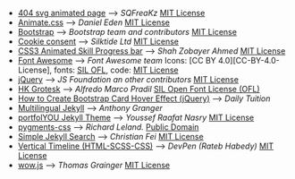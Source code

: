 - [404 svg animated page][404-page] &#8212;-> _SQFreaKz_ [MIT License][MIT-License]
- [Animate.css][Animate.css] &#8212;-> _Daniel Eden_ [MIT License][MIT-License]
- [Bootstrap][Bootstrap] &#8212;-> _Bootstrap team and contributors_ [MIT License][MIT-License]
- [Cookie consent][cookie-consent] &#8212;-> _Silktide Ltd_ [MIT License][MIT-License]
- [CSS3 Animated Skill Progress bar][skills-progress-bar] &#8212;-> _Shah Zobayer Ahmed_ [MIT License][MIT-License]
- [Font Awesome][Font-Awesome] &#8212;-> _Font Awesome team_ Icons: [CC BY 4.0][CC-BY-4.0-License], fonts: [SIL OFL][HKGrotesk-License], code: [MIT License][MIT-License]
- [jQuery][jQuery] &#8212;-> _JS Foundation an other contributors_ [MIT License][MIT-License]
- [HK Grotesk][HKGrotesk] &#8212;-> _Alfredo Marco Pradil_ [SIL Open Font License (OFL)][HKGrotesk-License]
- [How to Create Bootstrap Card Hover Effect (jQuery)][cards-hover] &#8212;-> _Daily Tuition_
- [Multilingual Jekyll][multilingual-jekyll] &#8212;-> _Anthony Granger_
- [portfolYOU Jekyll Theme][portfolYOU-Jekyll-Theme] &#8212;-> _Youssef Raafat Nasry_ [MIT License][portfolYOU-License]
- [pygments-css][pygments-css] &#8212;-> _Richard Leland._ [Public Domain][pygments-css-License]
- [Simple Jekyll Search][Simple-Jekyll-Search] &#8212;-> _Christian Fei_ [MIT License][Simple-Jekyll-Search-License]
- [Vertical Timeline (HTML-SCSS-CSS)][vertical-timeline] &#8212;-> _DevPen (Rateb Habedy)_ [MIT License][MIT-License]
- [wow.js][wow.js] &#8212;-> _Thomas Grainger_ [MIT License][MIT-License]


[404-page]: https://codepen.io/sqfreakz/pen/GJRJOY
[Animate.css]: https://github.com/daneden/photos.daneden.me
[Bootstrap]: https://getbootstrap.com
[cards-hover]: https://www.youtube.com/watch?v=2qQxwT-Qm5E
[cookie-consent]: https://cookieconsent.insites.com
[Font-Awesome]: https://github.com/FortAwesome/Font-Awesome
[HKGrotesk]: https://fontlibrary.org/en/font/hk-grotesk
[HKGrotesk-License]: https://scripts.sil.org/cms/scripts/page.php?site_id=nrsi&id=OFL
[jQuery]: https://github.com/jquery/jquery
[MIT-License]: https://opensource.org/licenses/MIT
[multilingual-jekyll]: http://chocanto.me/2016/04/16/jekyll-multilingual.html
[portfolYOU-Jekyll-Theme]: https://github.com/YoussefRaafatNasry/portfolYOU
[portfolYOU-License]: https://github.com/YoussefRaafatNasry/portfolYOU/blob/master/LICENSE
[pygments-css]: https://github.com/richleland/pygments-css
[pygments-css-License]: https://github.com/richleland/pygments-css/blob/master/UNLICENSE.txt
[Simple-Jekyll-Search]: https://github.com/christian-fei/Simple-Jekyll-Search
[Simple-Jekyll-Search-License]: https://github.com/christian-fei/Simple-Jekyll-Search/blob/master/LICENSE.md
[skills-progress-bar]: https://codepen.io/speeedsam/pen/VeOGEq
[vertical-timeline]: https://www.youtube.com/watch?v=TP4THzsAa3M&t=2s
[vertical-timeline-License]: https://blog.codepen.io/legal/licensing/
[wow.js]: https://github.com/graingert/WOW/
